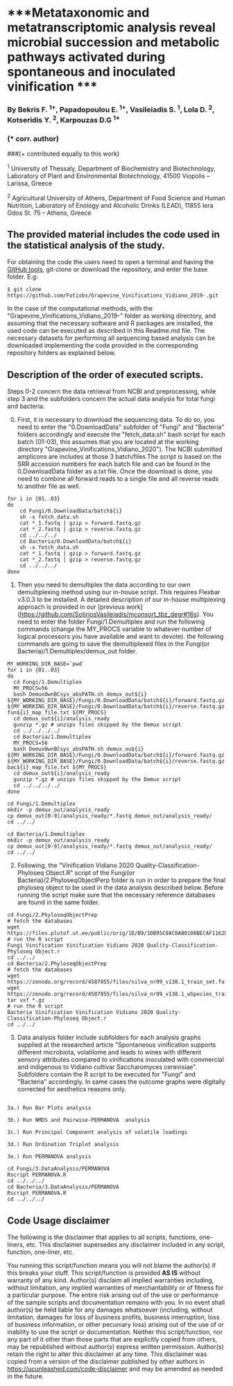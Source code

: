 # ***Metataxonomic and metatranscriptomic analysis reveal microbial succession and metabolic pathways activated during spontaneous and inoculated vinification ***

### By Bekris F. <sup>1+</sup>, Papadopoulou E. <sup>1+</sup>, Vasileiadis S. <sup>1</sup>, Lola D. <sup>2</sup>, Kotseridis Y. <sup>2</sup>, Karpouzas D.G <sup>1*</sup>

### (\* corr. author)
###(\+ contributed equally to this work)

<sup>1</sup> University of Thessaly, Department of Biochemistry and Biotechnology, Laboratory of Plant and Environmental Biotechnology, 41500 Viopolis – Larissa, Greece

<sup>2</sup> Agricultural University of Athens, Department of Food Science and Human Nutrition, Laboratory of Enology and Alcoholic Drinks (LEAD),  11855 Iera Odos St. 75 – Athens, Greece


## The provided material includes the code used in the statistical analysis of the study.

For obtaining the code the users need to open a terminal and having the [GitHub tools](https://github.com/git-guides/install-git), git-clone or download the repository, and enter the base folder. E.g:

```
$ git clone https://github.com/Fotisbs/Grapevine_Vinifications_Vidiano_2019-.git
```

In the case of the computational methods, with the "Grapevine_Vinifications_Vidiano_2019-" folder as working directory, and assuming that the necessary software and R packages are installed, the used code can be executed as described in this Readme.md file. The necessary datasets for performing all sequencing based analysis can be downloaded implementing the code provided in the corresponding repository folders as explained below.

## Description of the order of executed scripts.

Steps 0-2 concern the data retrieval from NCBI and preprocessing, while step 3 and the subfolders concern the actual data analysis for total fungi and bacteria. 

0) First, it is necessary to download the sequencing data.
To do so, you need to enter the "0.DownloadData" subfolder of "Fungi" and "Bacteria" folders accordingly and execute the "fetch_data.sh" bash script for each batch (01-03), this assumes that you are located at the working directory "Grapevine_Vinifications_Vidiano_2020"). The NCBI submitted amplicons are includes at those 3 batch/files.The script is based on the SRR accession numbers for each batch file and can be found in the 0.DownloadData folder as a.txt file.
Once the download is done, you need to combine all forward reads to a single file and all reverse reads to another file as well.
```
for i in {01..03}
do
	cd Fungi/0.DownloadData/batch${i}
	sh -x fetch_data.sh
	cat *_1.fastq | gzip > forward.fastq.gz
	cat *_2.fastq | gzip > reverse.fastq.gz
	cd ../../../
	cd Bacteria/0.DownloadData/batch${i}
	sh -x fetch_data.sh
	cat *_1.fastq | gzip > forward.fastq.gz
	cat *_2.fastq | gzip > reverse.fastq.gz
	cd ../../../
done
```

1) Then you need to demultiplex the data according to our own demultiplexing method using our in-house script.
This requires Flexbar v3.0.3 to be installed.
A detailed description of our in-house multiplexing approach is provided in our [previous work] (https://github.com/SotiriosVasileiadis/mconsort_tbz_degr#16s).
You need to enter the folder Fungi/1.Demultiplex and run the following commands (change the MY_PROCS variable to whatever number of logical processors you have available and want to devote).
the following commands are going to save the demultiplexed files in the Fungi(or Bacteria)/1.Demultiplex/demux_out folder.
```
MY_WORKING_DIR_BASE=`pwd`
for i in {01..03}
do
  cd Fungi/1.Demultiplex
  MY_PROCS=56
  bash DemuxOwnBCsys_absPATH.sh demux_out${i} ${MY_WORKING_DIR_BASE}/Fungi/0.DownloadData/batch${i}/forward.fastq.gz ${MY_WORKING_DIR_BASE}/Fungi/0.DownloadData/batch${i}/reverse.fastq.gz fun${i}_map_file.txt ${MY_PROCS}
  cd demux_out${i}/analysis_ready
  gunzip *.gz # unzips files skipped by the Demux script
  cd ../../../../
  cd Bacteria/1.Demultiplex
  MY_PROCS=56
  bash DemuxOwnBCsys_absPATH.sh demux_ou${i} ${MY_WORKING_DIR_BASE}/Fungi/0.DownloadData/batch${i}/forward.fastq.gz ${MY_WORKING_DIR_BASE}/Fungi/0.DownloadData/batch${i}/reverse.fastq.gz bac${i}_map_file.txt ${MY_PROCS}
  cd demux_out${i}/analysis_ready
  gunzip *.gz # unzips files skipped by the Demux script
  cd ../../../../
done

cd Fungi/1.Demultiplex
mkdir -p demux_out/analysis_ready
cp demux_out[0-9]/analysis_ready/*.fastq demux_out/analysis_ready/
cd ../../

cd Bacteria/1.Demultiplex
mkdir -p demux_out/analysis_ready
cp demux_out[0-9]/analysis_ready/*.fastq demux_out/analysis_ready/
cd ../../
```
2) Following, the "Vinification Vidiano 2020 Quality-Classification-Phyloseq Object.R" script of the Fungi(or Bacteria)/2.PhyloseqObjectPerp folder is run in order to prepare the final phyloseq object to be used in the data analysis described below. Before running the script make sure that the necessary reference databases are found in the same folder.
```
cd Fungi/2.PhyloseqObjectPrep
# fetch the databases
wget https://files.plutof.ut.ee/public/orig/1D/B9/1DB95C8AC0A80108BECAF1162D761A8D379AF43E2A4295A3EF353DD1632B645B.gz
# run the R script
Fungi Vinification Vinification Vidiano 2020 Quality-Classification-Phyloseq Object.r
cd ../../
cd Bacteria/2.PhyloseqObjectPrep
# fetch the databases
wget https://zenodo.org/record/4587955/files/silva_nr99_v138.1_train_set.fa.gz
wget https://zenodo.org/record/4587955/files/silva_nr99_v138.1_wSpecies_train_set.fa.gz
tar vxf *.gz
# run the R script
Bacteria Vinification Vinification Vidiano 2020 Quality-Classification-Phyloseq Object.r
cd ../../
```
3) Data analysis folder include subfolders for each analysis graphs supplied at the researched article "Spontaneous vinification supports different microbiota, volatilome and leads to wines with different sensory attributes compared to vinifications inoculated with commercial and indigenous to Vidiano cultivar Saccharomyces cerevisiae". Subfolders contain the R script to be executed for "Fungi" and "Bacteria" accordingly. In same cases the outcome graphs were digitally corrected for aesthetics reasons only. 
```

3a.) Run Bar Plots analysis

3b.) Run NMDS and Pairwise-PERMANOVA  analysis

3c.) Run Principal Component analysis of volatile loadings 

3d.) Run Ordination Triplot analysis

3e.) Run PERMANOVA analysis

cd Fungi/3.DataAnalysis/PERMANOVA
Rscript PERMANOVA.R
cd ../../../
cd Bacteria/3.DataAnalysis/PERMANOVA
Rscript PERMANOVA.R
cd ../../../
```


## Code Usage disclaimer<a name="disclaimer"></a>

The following is the disclaimer that applies to all scripts, functions, one-liners, etc. This disclaimer supersedes any disclaimer included in any script, function, one-liner, etc.

You running this script/function means you will not blame the author(s) if this breaks your stuff. This script/function is provided **AS IS** without warranty of any kind. Author(s) disclaim all implied warranties including, without limitation, any implied warranties of merchantability or of fitness for a particular purpose. The entire risk arising out of the use or performance of the sample scripts and documentation remains with you. In no event shall author(s) be held liable for any damages whatsoever (including, without limitation, damages for loss of business profits, business interruption, loss of business information, or other pecuniary loss) arising out of the use of or inability to use the script or documentation. Neither this script/function, nor any part of it other than those parts that are explicitly copied from others, may be republished without author(s) express written permission. Author(s) retain the right to alter this disclaimer at any time. This disclaimer was copied from a version of the disclaimer published by other authors in https://ucunleashed.com/code-disclaimer and may be amended as needed in the future.


